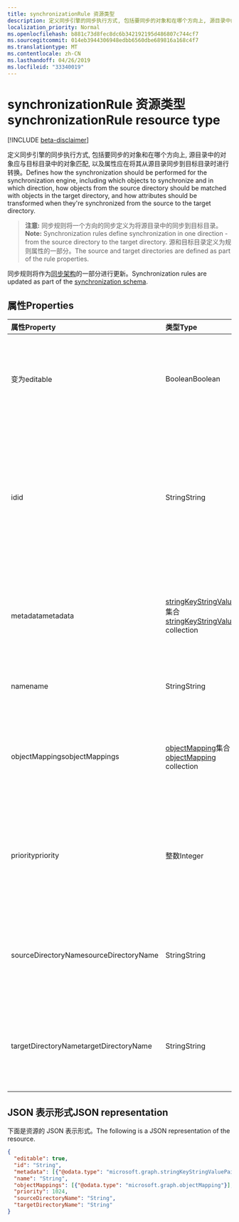 ```yaml
---
title: synchronizationRule 资源类型
description: 定义同步引擎的同步执行方式, 包括要同步的对象和在哪个方向上, 源目录中的对象应与目标目录中的对象匹配, 以及属性应在将其从源目录同步到目标目录时进行转换。
localization_priority: Normal
ms.openlocfilehash: b881c73d8fec8dc6b342192195d486807c744cf7
ms.sourcegitcommit: 014eb3944306948edbb6560dbe689816a168c4f7
ms.translationtype: MT
ms.contentlocale: zh-CN
ms.lasthandoff: 04/26/2019
ms.locfileid: "33340019"
---
```

# <a name="synchronizationrule-resource-type"></a><span data-ttu-id="e6fe4-103">synchronizationRule 资源类型</span><span class="sxs-lookup"><span data-stu-id="e6fe4-103">synchronizationRule resource type</span></span>

[!INCLUDE [beta-disclaimer](../../includes/beta-disclaimer.md)]

<span data-ttu-id="e6fe4-104">定义同步引擎的同步执行方式, 包括要同步的对象和在哪个方向上, 源目录中的对象应与目标目录中的对象匹配, 以及属性应在将其从源目录同步到目标目录时进行转换。</span><span class="sxs-lookup"><span data-stu-id="e6fe4-104">Defines how the synchronization should be performed for the synchronization engine, including which objects to synchronize and in which direction, how objects from the source directory should be matched with objects in the target directory, and how attributes should be transformed when they're synchronized from the source to the target directory.</span></span>

><span data-ttu-id="e6fe4-105">**注意:** 同步规则将一个方向的同步定义为将源目录中的同步到目标目录。</span><span class="sxs-lookup"><span data-stu-id="e6fe4-105">**Note:** Synchronization rules define synchronization in one direction - from the source directory to the target directory.</span></span> <span data-ttu-id="e6fe4-106">源和目标目录定义为规则属性的一部分。</span><span class="sxs-lookup"><span data-stu-id="e6fe4-106">The source and target directories are defined as part of the rule properties.</span></span>

<span data-ttu-id="e6fe4-107">同步规则将作为[同步架构](synchronization-synchronizationschema.md)的一部分进行更新。</span><span class="sxs-lookup"><span data-stu-id="e6fe4-107">Synchronization rules are updated as part of the [synchronization schema](synchronization-synchronizationschema.md).</span></span>

## <a name="properties"></a><span data-ttu-id="e6fe4-108">属性</span><span class="sxs-lookup"><span data-stu-id="e6fe4-108">Properties</span></span>

| <span data-ttu-id="e6fe4-109">属性</span><span class="sxs-lookup"><span data-stu-id="e6fe4-109">Property</span></span>      | <span data-ttu-id="e6fe4-110">类型</span><span class="sxs-lookup"><span data-stu-id="e6fe4-110">Type</span></span>      | <span data-ttu-id="e6fe4-111">说明</span><span class="sxs-lookup"><span data-stu-id="e6fe4-111">Description</span></span>    |
|:--------------|:----------|:---------------|
|<span data-ttu-id="e6fe4-112">变为</span><span class="sxs-lookup"><span data-stu-id="e6fe4-112">editable</span></span>       |<span data-ttu-id="e6fe4-113">Boolean</span><span class="sxs-lookup"><span data-stu-id="e6fe4-113">Boolean</span></span>    |<span data-ttu-id="e6fe4-114">`true`如果可以对同步规则进行自定义, 则为  ;`false`如果此规则为只读, 则不应更改。</span><span class="sxs-lookup"><span data-stu-id="e6fe4-114">`true` if the synchronization rule can be customized; `false` if this rule is read-only and should not be changed.</span></span>|
|<span data-ttu-id="e6fe4-115">id</span><span class="sxs-lookup"><span data-stu-id="e6fe4-115">id</span></span>             |<span data-ttu-id="e6fe4-116">String</span><span class="sxs-lookup"><span data-stu-id="e6fe4-116">String</span></span>     |<span data-ttu-id="e6fe4-117">同步规则标识符。</span><span class="sxs-lookup"><span data-stu-id="e6fe4-117">Synchronization rule identifier.</span></span> <span data-ttu-id="e6fe4-118">必须是同步引擎可识别的标识符之一。</span><span class="sxs-lookup"><span data-stu-id="e6fe4-118">Must be one of the identifiers recognized by the synchronization engine.</span></span> <span data-ttu-id="e6fe4-119">在 API 返回的同步模板中可以找到受支持的规则标识符。</span><span class="sxs-lookup"><span data-stu-id="e6fe4-119">Supported rule identifiers can be found in the synchronization template returned by the API.</span></span>|
|<span data-ttu-id="e6fe4-120">metadata</span><span class="sxs-lookup"><span data-stu-id="e6fe4-120">metadata</span></span>       |<span data-ttu-id="e6fe4-121">[stringKeyStringValuePair](synchronization-stringkeystringvaluepair.md)集合</span><span class="sxs-lookup"><span data-stu-id="e6fe4-121">[stringKeyStringValuePair](synchronization-stringkeystringvaluepair.md) collection</span></span> |<span data-ttu-id="e6fe4-122">其他扩展属性。</span><span class="sxs-lookup"><span data-stu-id="e6fe4-122">Additional extension properties.</span></span> <span data-ttu-id="e6fe4-123">除非支持团队明确指示, 否则不应更改元数据值。</span><span class="sxs-lookup"><span data-stu-id="e6fe4-123">Unless instructed explicitly by the support team, metadata values should not be changed.</span></span>|
|<span data-ttu-id="e6fe4-124">name</span><span class="sxs-lookup"><span data-stu-id="e6fe4-124">name</span></span>           |<span data-ttu-id="e6fe4-125">String</span><span class="sxs-lookup"><span data-stu-id="e6fe4-125">String</span></span>     |<span data-ttu-id="e6fe4-126">可读的同步规则名称。</span><span class="sxs-lookup"><span data-stu-id="e6fe4-126">Human-readable name of the synchronization rule.</span></span> <span data-ttu-id="e6fe4-127">不可为 Null。</span><span class="sxs-lookup"><span data-stu-id="e6fe4-127">Not nullable.</span></span>|
|<span data-ttu-id="e6fe4-128">objectMappings</span><span class="sxs-lookup"><span data-stu-id="e6fe4-128">objectMappings</span></span> |<span data-ttu-id="e6fe4-129">[objectMapping](synchronization-objectmapping.md)集合</span><span class="sxs-lookup"><span data-stu-id="e6fe4-129">[objectMapping](synchronization-objectmapping.md) collection</span></span>    |<span data-ttu-id="e6fe4-130">该规则支持的对象映射的集合。</span><span class="sxs-lookup"><span data-stu-id="e6fe4-130">Collection of object mappings supported by the rule.</span></span> <span data-ttu-id="e6fe4-131">通知同步引擎应同步哪些对象。</span><span class="sxs-lookup"><span data-stu-id="e6fe4-131">Tells the synchronization engine which objects should be synchronized.</span></span>|
|<span data-ttu-id="e6fe4-132">priority</span><span class="sxs-lookup"><span data-stu-id="e6fe4-132">priority</span></span>       |<span data-ttu-id="e6fe4-133">整数</span><span class="sxs-lookup"><span data-stu-id="e6fe4-133">Integer</span></span>    |<span data-ttu-id="e6fe4-134">相对于[synchronizationSchema](synchronization-synchronizationschema.md)中其他规则的优先级。</span><span class="sxs-lookup"><span data-stu-id="e6fe4-134">Priority relative to other rules in the [synchronizationSchema](synchronization-synchronizationschema.md).</span></span> <span data-ttu-id="e6fe4-135">将首先处理具有最低优先级编号的规则。</span><span class="sxs-lookup"><span data-stu-id="e6fe4-135">Rules with the lowest priority number will be processed first.</span></span>|
|<span data-ttu-id="e6fe4-136">sourceDirectoryName</span><span class="sxs-lookup"><span data-stu-id="e6fe4-136">sourceDirectoryName</span></span>       |<span data-ttu-id="e6fe4-137">String</span><span class="sxs-lookup"><span data-stu-id="e6fe4-137">String</span></span>    |<span data-ttu-id="e6fe4-138">源目录的名称。</span><span class="sxs-lookup"><span data-stu-id="e6fe4-138">Name of the source directory.</span></span> <span data-ttu-id="e6fe4-139">必须与[synchronizationSchema](synchronization-synchronizationschema.md)中的一个目录定义相匹配。</span><span class="sxs-lookup"><span data-stu-id="e6fe4-139">Must match one of the directory definitions in [synchronizationSchema](synchronization-synchronizationschema.md).</span></span>|
|<span data-ttu-id="e6fe4-140">targetDirectoryName</span><span class="sxs-lookup"><span data-stu-id="e6fe4-140">targetDirectoryName</span></span>       |<span data-ttu-id="e6fe4-141">String</span><span class="sxs-lookup"><span data-stu-id="e6fe4-141">String</span></span>    |<span data-ttu-id="e6fe4-142">目标目录的名称。</span><span class="sxs-lookup"><span data-stu-id="e6fe4-142">Name of the target directory.</span></span> <span data-ttu-id="e6fe4-143">必须与[synchronizationSchema](synchronization-synchronizationschema.md)中的一个目录定义相匹配。</span><span class="sxs-lookup"><span data-stu-id="e6fe4-143">Must match one of the directory definitions in [synchronizationSchema](synchronization-synchronizationschema.md).</span></span>|

## <a name="json-representation"></a><span data-ttu-id="e6fe4-144">JSON 表示形式</span><span class="sxs-lookup"><span data-stu-id="e6fe4-144">JSON representation</span></span>

<span data-ttu-id="e6fe4-145">下面是资源的 JSON 表示形式。</span><span class="sxs-lookup"><span data-stu-id="e6fe4-145">The following is a JSON representation of the resource.</span></span>

<!-- {
  "blockType": "resource",
  "optionalProperties": [

  ],
  "@odata.type": "microsoft.graph.synchronizationRule"
}-->

```json
{
  "editable": true,
  "id": "String",
  "metadata": [{"@odata.type": "microsoft.graph.stringKeyStringValuePair"}],
  "name": "String",
  "objectMappings": [{"@odata.type": "microsoft.graph.objectMapping"}],
  "priority": 1024,
  "sourceDirectoryName": "String",
  "targetDirectoryName": "String"
}

```

<!-- uuid: 8fcb5dbc-d5aa-4681-8e31-b001d5168d79
2015-10-25 14:57:30 UTC -->
<!--
{
  "type": "#page.annotation",
  "description": "synchronizationRule resource",
  "keywords": "",
  "section": "documentation",
  "tocPath": "",
  "suppressions": []
}
-->
